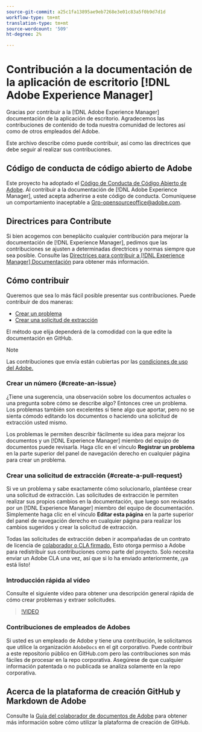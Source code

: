 ```yaml
---
source-git-commit: a25c1fa13895ae9eb7268e3e01c83a5f0b9d7d1d
workflow-type: tm+mt
translation-type: tm+mt
source-wordcount: '509'
ht-degree: 2%

---
```

# Contribución a la documentación de la aplicación de escritorio [!DNL Adobe Experience Manager]

Gracias por contribuir a la [!DNL Adobe Experience Manager] documentación de la aplicación de escritorio. Agradecemos las contribuciones de contenido de toda nuestra comunidad de lectores así como de otros empleados del Adobe.

Este archivo describe cómo puede contribuir, así como las directrices que debe seguir al realizar sus contribuciones.

## Código de conducta de código abierto de Adobe

Este proyecto ha adoptado el [Código de Conducta de Código Abierto de Adobe](code-of-conduct.md). Al contribuir a la documentación de [!DNL Adobe Experience Manager], usted acepta adherirse a este código de conducta. Comuníquese un comportamiento inaceptable a [Grp-opensourceoffice@adobe.com](mailto:Grp-opensourceoffice@adobe.com).

## Directrices para Contribute

Si bien acogemos con beneplácito cualquier contribución para mejorar la documentación de [!DNL Experience Manager], pedimos que las contribuciones se ajusten a determinadas directrices y normas siempre que sea posible. Consulte las [Directrices para contribuir a [!DNL Experience Manager] Documentación](guidelines.md) para obtener más información.

## Cómo contribuir

Queremos que sea lo más fácil posible presentar sus contribuciones. Puede contribuir de dos maneras:

* [Crear un problema](#create-an-issue)
* [Crear una solicitud de extracción](#create-a-pull-request)

El método que elija dependerá de la comodidad con la que edite la documentación en GitHub.

>[!NOTE]
>
>Las contribuciones que envía están cubiertas por las [condiciones de uso del Adobe.](https://www.adobe.com/legal/terms.html)

### Crear un número {#create-an-issue}

¿Tiene una sugerencia, una observación sobre los documentos actuales o una pregunta sobre cómo se describe algo? Entonces cree un problema. Los problemas también son excelentes si tiene algo que aportar, pero no se sienta cómodo editando los documentos o haciendo una solicitud de extracción usted mismo.

Los problemas le permiten describir fácilmente su idea para mejorar los documentos y un [!DNL Experience Manager] miembro del equipo de documentos puede revisarla. Haga clic en el vínculo **Registrar un problema** en la parte superior del panel de navegación derecho en cualquier página para crear un problema.

### Crear una solicitud de extracción {#create-a-pull-request}

Si ve un problema y sabe exactamente cómo solucionarlo, plantéese crear una solicitud de extracción. Las solicitudes de extracción le permiten realizar sus propios cambios en la documentación, que luego son revisados por un [!DNL Experience Manager] miembro del equipo de documentación. Simplemente haga clic en el vínculo **Editar esta página** en la parte superior del panel de navegación derecho en cualquier página para realizar los cambios sugeridos y crear la solicitud de extracción.

Todas las solicitudes de extracción deben ir acompañadas de un contrato de licencia de [colaborador o CLA firmado.](https://opensource.adobe.com/cla.html) Esto otorga permiso a Adobe para redistribuir sus contribuciones como parte del proyecto. Solo necesita enviar un Adobe CLA una vez, así que si lo ha enviado anteriormente, ¡ya está listo!

### Introducción rápida al vídeo

Consulte el siguiente vídeo para obtener una descripción general rápida de cómo crear problemas y extraer solicitudes.

>[!VIDEO](https://video.tv.adobe.com/v/27069)

### Contribuciones de empleados de Adobes

Si usted es un empleado de Adobe y tiene una contribución, le solicitamos que utilice la organización `AdobeDocs` en el git corporativo. Puede contribuir a este repositorio público en GitHub.com pero las contribuciones son más fáciles de procesar en la repo corporativa. Asegúrese de que cualquier información patentada o no publicada se analiza solamente en la repo corporativa.

## Acerca de la plataforma de creación GitHub y Markdown de Adobe

Consulte la [Guía del colaborador de documentos de Adobe](https://experienceleague.adobe.com/docs/contributor/contributor-guide/introduction.html) para obtener más información sobre cómo utilizar la plataforma de creación de GitHub.

